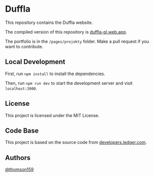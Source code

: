 # Duffla

This repository contains the Duffla website.

The compiled version of this repository is [duffla-pl.web.app](https://duffla-pl.web.app/).

The portfolio is in the `/pages/projekty` folder. Make a pull request if you want to contribute.

## Local Development

First, run `npm install` to install the dependencies.

Then, run `npm run dev` to start the development server and visit `localhost:3000`.

## License

This project is licensed under the MIT License.

## Code Base

This project is based on the source code from [developers.ledger.com](https://developers.ledger.com/).

## Authors

[@thomson159](https://github.com/thomson159)
